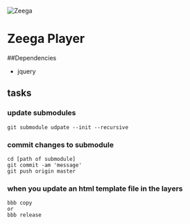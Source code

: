 ![Zeega](https://raw.github.com/Zeega/Zeega-Core/master/web/images/zeega-logo-large.png)

# Zeega Player

##Dependencies

* jquery

## tasks

### update submodules

	git submodule udpate --init --recursive

### commit changes to submodule

	cd [path of submodule]
	git commit -am 'message'
	git push origin master

### when you update an html template file in the layers

	bbb copy
	or
	bbb release